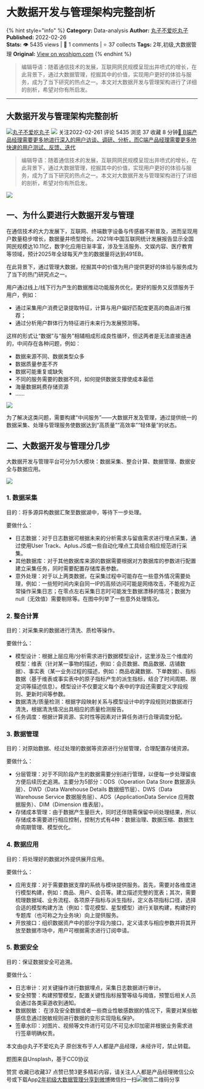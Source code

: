 # 大数据开发与管理架构完整剖析
{% hint style="info" %}
**Category:** Data-analysis
**Author:** [丸子不爱吃丸子](https://www.woshipm.com/u/907754)
**Published:** 2022-02-26  
**Stats:** 👁️ 5435 views | 💬 1 comments | ⭐ 37 collects
**Tags:** 2年,初级,大数据管理
**Original:** [View on woshipm.com](https://www.woshipm.com/data-analysis/5328850.html)
{% endhint %}
> 编辑导语：随着通信技术的发展，互联网网民规模呈现出井喷式的增长，在此背景下，通过大数据管理，挖掘其中的价值，实现用户更好的体验与服务，成为了当下研究的热点之一。本文对大数据开发与管理架构进行了详细的剖析，希望对你有所启发。

---

## 大数据开发与管理架构完整剖析

[![](https://image.woshipm.com/wp-files/2022/02/4iMc2TwA5W1Zsy1yLQsx.jpeg!/both/72x72)](https://www.woshipm.com/u/907754)[丸子不爱吃丸子](https://www.woshipm.com/u/907754) ![](https://static.woshipm.com/tag/1101_1@2x.png) 关注2022-02-261 评论 5435 浏览 37 收藏 8 分钟[🔗 B端产品经理需要更多地进行深入的用户访谈、调研、分析，而C端产品经理需要更多地快速的用户测试、反馈、迭代](https://ke.qidianla.com/courses/bcpm)

> 编辑导语：随着通信技术的发展，互联网网民规模呈现出井喷式的增长，在此背景下，通过大数据管理，挖掘其中的价值，实现用户更好的体验与服务，成为了当下研究的热点之一。本文对大数据开发与管理架构进行了详细的剖析，希望对你有所启发。

![](https://image.woshipm.com/wp-files/2022/02/1HhRlPx6wX6R29H7FuwS.jpg)

## 一、为什么要进行大数据开发与管理

在通信技术的大力发展下，互联网、终端数字设备与传感器不断普及，进而呈现用户数量稳步增长，数据量井喷型增长。2021年中国互联网统计发展报告显示全国网民规模达10.11亿，数字化应用日渐丰富，涉及生活服务、文娱内容、医疗教育等领域，预计2025年全球每天产生的数据量将达到491EB。

在此背景下，通过管理大数据，挖掘其中的价值为用户提供更好的体验与服务成为了当下的热门研究点之一。

用户通过线上/线下行为产生的数据推动功能服务优化，更好的服务又反馈服务于用户，例如：

*   通过采集用户消费记录提取特征，计算与用户偏好匹配度更高的商品进行推荐；
*   通过分析用户群体行为特征进行未来行为发展预测等。

这样的形式让“数据”与“服务”相辅相成形成良性循环，但这两者是无法直接连通的，中间存在各种问题，例如：

*   数据来源不同、数据类型众多
*   数据质量参差不齐
*   数据可能重复或缺失
*   不同的服务需要的数据不同，如何提供数据支撑使成本最低
*   海量数据耗费存储资源
*   ……

![](https://image.woshipm.com/wp-files/2022/02/6r1CNQr5mtrtf01Ui5vN.png)

为了解决这类问题，需要构建“中间服务”——大数据开发及管理，通过提供统一的数据采集、处理与管理服务使数据达到“高质量”“高效率”“轻体量”的状态。

## 二、大数据开发与管理分几步

大数据开发与管理平台可分为5大模块：数据采集、整合计算、数据管理、数据安全与数据应用。

![](https://image.woshipm.com/wp-files/2022/02/ANKnT7Cb9gZsGWKJNfnx.png)

### 1\. 数据采集

目的：将多源异构数据汇聚至数据湖中，等待下一步处理。

要做什么：

*   日志数据：对于日志数据可根据未来的分析需求与留痕需求进行埋点采集，通过使用User Track、Aplus.JS或一些自动化埋点工具结合相应规范进行采集。
*   其他数据库：对于其他数据库来源的数据需要根据对方数据库的参数进行配置建立采集任务，同时需要配置存储库表参数。
*   意外处理：对于以上两类数据，在采集过程中可能存在一些意外情况需要处理，例如：一些短时间内来自同一IP的高频访问可能是网络攻击，不能视为正常操作采集日志；在零点左右采集日志时可能发生数据漂移的情况；数据为null（无效值）需要剔除等。在图中列举了一些意外处理情况。

### 2\. 整合计算

目的：对采集来的数据进行清洗、质检等操作。

要做什么：

*   模型设计：根据上层应用/分析需求进行数据模型设计，这里涉及三个维度的模型：维表（针对某一事物的描述，例如：会员数据、商品数据、店铺数据）、事实表（某一业务过程的描述，例如：商品收藏数据、下单数据）、指标数据（基于维表或事实表中的原子指标产生的派生指标，结合了时间周期、限定词等描述信息）。模型设计不仅要定义每个表中的字段还需要定义字段规则、更新时间等参数。
*   数据清洗/质量检测：根据字段映射关系与模型设计中的字段规则对数据进行清洗，根据清洗情况出具相应的质量检测报告。
*   任务调度：根据计算资源、实时性等因素对计算任务进行合理调度分配。

### 3\. 数据管理

目的：对原始数据、经过处理的数据等资源进行分层管理，合理配置存储资源。

要做什么：

*   分层管理：对于不同阶段产生的数据需要分别进行管理，以便每一步处理留痕方便后续历史追溯。主要分为5部分：ODS（Operation Data Store 数据源头层）、DWD（Data Warehouse Details 数据细节层）、DWS（Data Warehouse Service 数据服务层）、ADS（ApplicationData Service 应用数据服务）、DIM（Dimension 维表层）。
*   存储成本管理：由于数据产生量巨大，同时还伴随需保留中间处理结果，所以存储成本需要进行相应控制，控制方式有4种：数据治理、数据压缩、数据生命周期管理、模型优化。

### 4\. 数据应用

目的：将处理好的数据对外提供展开应用。

要做什么：

*   应用支撑：对于需要数据支撑的系统与模块提供服务。首先，需要对各维度进行模型构建，例如：商品、用户、会员等。建立描述完整的宽表；其次，需要梳理数据域、业务流程、各项原子指标与派生指标，定义各项指标口径，选择合适的模型构建方法（例如：雪花模型、星型模型）进行关联构建，构建好的专题库（也可称之为业务块）向上提供服务。
*   开放接口：组织数据资产中的部分字段为接口，定义请求与相应参数并将其开放至数据市场中，用户可根据需求进行订阅申请。

### 5\. 数据安全

目的：保证数据安全可追溯。

要做什么：

*   日志审计：对关键操作进行数据埋点，采集日志数据进行审计。
*   安全预警：构建预警模型，配置关键性指标报警等级与阈值，预警后相关人员会通过各类渠道收到通知。
*   数据脱敏： 在涉及安全数据或者一些商业性敏感数据的情况下，需要对某些敏感信息通过脱敏规则进行数据的变形实现隐私保护。
*   签章水印：对图片、视频等文件进行可见/不可见水印加密并根据业务需求进行签章明确权责。

本文由@丸子不爱吃丸子 原创发布于人人都是产品经理，未经许可，禁止转载。

题图来自Unsplash，基于CC0协议

赞赏 收藏已收藏37 点赞已赞3更多精彩内容，请关注人人都是产品经理微信公众号或下载App[2年](https://www.woshipm.com/tag/2%e5%b9%b4)[初级](https://www.woshipm.com/tag/%e5%88%9d%e7%ba%a7)[大数据管理](https://www.woshipm.com/tag/%e5%a4%a7%e6%95%b0%e6%8d%ae%e7%ae%a1%e7%90%86)[分享到微博](https://service.weibo.com/share/share.php?appkey=2775287854&title=大数据开发与管理架构完整剖析&url=https://www.woshipm.com/data-analysis/5328850.html&pic=https://image.woshipm.com/wp-files/2022/02/1HhRlPx6wX6R29H7FuwS.jpg)微信扫一扫![微信二维码](https://api.pwmqr.com/qrcode/create/?url=https://www.woshipm.com/data-analysis/5328850.html)分享